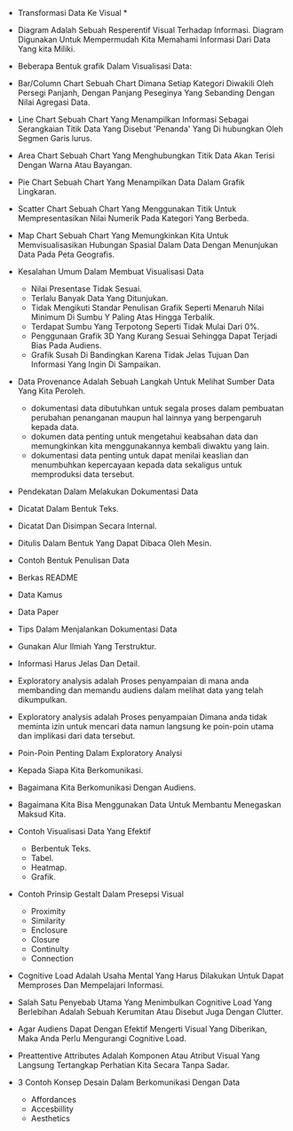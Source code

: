 * Transformasi Data Ke Visual *

- Diagram Adalah Sebuah Resperentif Visual Terhadap Informasi. Diagram Digunakan Untuk Mempermudah
  Kita Memahami Informasi Dari Data Yang kita Miliki.

- Beberapa Bentuk grafik Dalam Visualisasi Data:
 - Bar/Column Chart Sebuah Chart Dimana Setiap Kategori Diwakili Oleh Persegi Panjanh, Dengan Panjang Peseginya
   Yang Sebanding Dengan Nilai Agregasi Data.
 - Line Chart Sebuah Chart Yang Menampilkan Informasi Sebagai Serangkaian Titik Data Yang Disebut 'Penanda' Yang Di hubungkan
   Oleh Segmen Garis lurus.
 - Area Chart Sebuah Chart Yang Menghubungkan Titik Data Akan Terisi Dengan Warna Atau Bayangan.
 - Pie Chart Sebuah Chart Yang Menampilkan Data Dalam Grafik Lingkaran.
 - Scatter Chart Sebuah Chart Yang Menggunakan Titik Untuk Mempresentasikan Nilai Numerik Pada Kategori Yang Berbeda.
 - Map Chart Sebuah Chart Yang Memungkinkan Kita Untuk Memvisualisasikan Hubungan Spasial Dalam Data Dengan Menunjukan Data Pada Peta
   Geografis.

- Kesalahan Umum Dalam Membuat Visualisasi Data
  - Nilai Presentase Tidak Sesuai.
  - Terlalu Banyak Data Yang Ditunjukan.
  - Tidak Mengikuti Standar Penulisan Grafik Seperti Menaruh Nilai Minimum Di Sumbu Y Paling Atas Hingga Terbalik.
  - Terdapat Sumbu Yang Terpotong Seperti Tidak Mulai Dari 0%.
  - Penggunaan Grafik 3D Yang Kurang Sesuai Sehingga Dapat Terjadi Bias Pada Audiens.
  - Grafik Susah Di Bandingkan Karena Tidak Jelas Tujuan Dan Informasi Yang Ingin Di Sampaikan.

- Data Provenance Adalah Sebuah Langkah Untuk Melihat Sumber Data Yang Kita Peroleh.
  - dokumentasi data dibutuhkan untuk segala proses dalam pembuatan perubahan penanganan maupun hal lainnya yang berpengaruh kepada data.
  - dokumen data penting untuk mengetahui keabsahan data dan memungkinkan kita menggunakannya kembali diwaktu yang lain.
  - dokumentasi data penting untuk dapat menilai keaslian dan menumbuhkan kepercayaan kepada data sekaligus untuk memproduksi data tersebut.

- Pendekatan Dalam Melakukan Dokumentasi Data
 - Dicatat Dalam Bentuk Teks.
 - Dicatat Dan Disimpan Secara Internal.
 - Ditulis Dalam Bentuk Yang Dapat Dibaca Oleh Mesin.

- Contoh Bentuk Penulisan Data
 - Berkas README
 - Data Kamus
 - Data Paper

- Tips Dalam Menjalankan Dokumentasi Data
 - Gunakan Alur Ilmiah Yang Terstruktur.
 - Informasi Harus Jelas Dan Detail.

- Exploratory analysis adalah Proses penyampaian di mana anda membanding dan memandu audiens dalam melihat data yang telah dikumpulkan.

- Exploratory analysis adalah Proses penyampaian Dimana anda tidak meminta izin untuk mencari data namun langsung ke poin-poin utama dan implikasi dari data tersebut.

- Poin-Poin Penting Dalam Exploratory Analysi
 - Kepada Siapa Kita Berkomunikasi.
 - Bagaimana Kita Berkomunikasi Dengan Audiens.
 - Bagaimana Kita Bisa Menggunakan Data Untuk Membantu Menegaskan Maksud Kita.

- Contoh Visualisasi Data Yang Efektif
  - Berbentuk Teks.
  - Tabel.
  - Heatmap.
  - Grafik.

- Contoh Prinsip Gestalt Dalam Presepsi Visual
  - Proximity
  - Similarity
  - Enclosure
  - Closure
  - Continulty
  - Connection

- Cognitive Load Adalah Usaha Mental Yang Harus Dilakukan Untuk Dapat Memproses Dan Mempelajari Informasi.
 - Salah Satu Penyebab Utama Yang Menimbulkan Cognitive Load Yang Berlebihan Adalah Sebuah Kerumitan Atau Disebut Juga Dengan Clutter.
 - Agar Audiens Dapat Dengan Efektif Mengerti Visual Yang Diberikan, Maka Anda Perlu Mengurangi Cognitive Load.

- Preattentive Attributes Adalah Komponen Atau Atribut Visual Yang Langsung Tertangkap Perhatian Kita Secara Tanpa Sadar.

- 3 Contoh Konsep Desain Dalam Berkomunikasi Dengan Data
  - Affordances
  - Accesbillity
  - Aesthetics   
